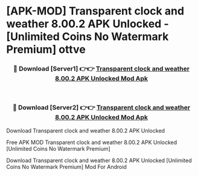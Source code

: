 # [APK-MOD] Transparent clock and weather 8.00.2 APK Unlocked - [Unlimited Coins No Watermark Premium] ottve



<div align="center">
<h3>🔴 Download [Server1] 👉👉 <a href="https://momento.my/?title=Transparent_clock_and_weather_8.00.2_APK_Unlocked">Transparent clock and weather 8.00.2 APK Unlocked Mod Apk</a></h3><br>

<h3>🔴 Download [Server2] 👉👉 <a href="https://momento.my/?title=Transparent_clock_and_weather_8.00.2_APK_Unlocked">Transparent clock and weather 8.00.2 APK Unlocked Mod Apk</a></h3>
</div>



Download Transparent clock and weather 8.00.2 APK Unlocked 

Free APK MOD Transparent clock and weather 8.00.2 APK Unlocked [Unlimited Coins No Watermark Premium]

Download Transparent clock and weather 8.00.2 APK Unlocked [Unlimited Coins No Watermark Premium] Mod For Android

